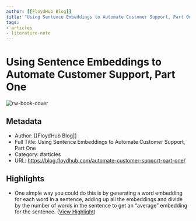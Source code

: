 ```yaml
---
author: [[FloydHub Blog]]
title: "Using Sentence Embeddings to Automate Customer Support, Part One"
tags: 
- articles
- literature-note
---
```

# Using Sentence Embeddings to Automate Customer Support, Part One

![rw-book-cover](https://images.unsplash.com/photo-1518351004844-2eae75c25577?ixlib=rb-1.2.1&q=80&fm=jpg&crop=entropy&cs=tinysrgb&w=1080&fit=max&ixid=eyJhcHBfaWQiOjExNzczfQ)

## Metadata
- Author: [[FloydHub Blog]]
- Full Title: Using Sentence Embeddings to Automate Customer Support, Part One
- Category: #articles
- URL: https://blog.floydhub.com/automate-customer-support-part-one/

## Highlights
- One simple way you could do this is by generating a word embedding for each word in a sentence, adding up all the embeddings and divide by the number of words in the sentence to get an “average” embedding for the sentence. ([View Highlight](https://read.readwise.io/read/01gtc1v2zv69wwpcxhrzsdt5r1))
